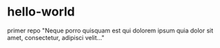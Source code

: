 # hello-world
primer repo
"Neque porro quisquam est qui dolorem ipsum quia dolor sit amet, consectetur, adipisci velit..."
